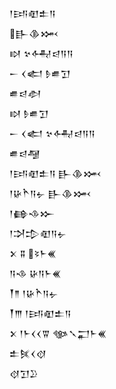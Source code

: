 <div class='block'>
<div class='line'>𒁹𒅀𒊏𒉺𒀀</div>
<div class='line'>𒃲𒆠𒈲</div>
<div class='line'>𒊭 𒆳𒅈𒁀𒀀𒀀</div>
<div class='line'>𒀸 𒌋𒅗 𒊩𒌑𒋛</div>
<div class='line'>𒌑𒁀𒀠</div>
<div class='line'>𒊭 𒊩𒌑𒋛</div>
<div class='line'>𒀸 𒌋𒅗 𒆳𒅈𒁀𒀀𒀀</div>
<div class='line'>𒌑𒁀𒆷</div>
<div class='line'>𒁹𒅀𒊏𒉺𒀀 𒃲𒆠𒈲</div>
<div class='line'>𒁹𒄩𒋻𒀀𒉡 𒃲𒆠𒈲</div>
<div class='line'>𒁹𒂵𒈾𒁍</div>
<div class='line'>𒁹𒋫𒄠𒊏𒀀𒉡</div>
<div class='line'>𒉽 𒐉 𒂟𒈨𒌍</div>
<div class='line'>𒀀𒈾 𒄩𒀀𒈨𒌍</div>
<div class='line'>𒐕𒈫 𒁹𒄩𒋻𒀀𒉡</div>
<div class='line'>𒐕𒐈 𒁹𒅀𒊏𒉺𒀀</div>
<div class='line'>𒉽 𒁹𒈨𒌋𒌋𒐊 𒀲𒃵𒂷𒈨𒌍</div>
<div class='line'>𒉺𒍮𒌋𒋼</div>
<div class='line'>𒋼𒋛𒊒</div>
</div>